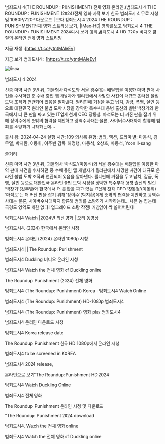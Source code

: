 범죄도시 4(THE ROUNDUP : PUNISHMENT) 전체 영화 온라인,(범죄도시 4 THE ROUNDUP : PUNISHMENT (2024)전체 영화 자막 보기 한국 범죄도시 4 무료 시청 및 1080P/720P 다운로드 | 보다 범죄도시 4 2024 THE ROUNDUP : PUNISHMENT전체 영화 스트리밍 보기, |IMax-HD| 영화를보고 범죄도시 4 THE ROUNDUP : PUNISHMENT 2024다시 보기 영화,범죄도시 4 HD-720p 비디오 품질의 온라인 전체 영화 스트리밍</h1>

지금 재생 :[https://t.co/ytntMAleEv] 

지금 보기 범죄도시4 : [https://t.co/ytntMAleEv]

<img src="https://i.namu.wiki/i/P4wDoZpNNbPnZ2VPef0w-0VUjYT9ARmo-2EL3xy_6wKG9Hrq30p_oJpO8sLBj1EKnWnlTGfnswafohKoIJ0OLg.webp" alt="ธี่หยด" style="max-width: 100%;">

범죄도시 4 2024

신종 마약 사건 3년 뒤, 괴물형사 마석도와 서울 광수대는 배달앱을 이용한 마약 판매 사건을 수사하던 중 수배 중인 앱 개발자가 필리핀에서 사망한 사건이 대규모 온라인 불법 도박 조직과 연관되어 있음을 알아낸다. 필리핀에 거점을 두고 납치, 감금, 폭행, 살인 등으로 대한민국 온라인 불법 도박 시장을 장악한 특수부대 용병 출신의 빌런 백창기와 한국에서 더 큰 판을 짜고 있는 IT업계 천재 CEO 장동철. 마석도는 더 커진 판을 잡기 위해 장이수에게 뜻밖의 협력을 제안하고 광역수사대는 물론, 사이버수사대까지 합류해 범죄를 소탕하기 시작하는데…

출시 됨: 2024-04-24
실행 시간: 109 의사록
유형: 범죄, 액션, 드라마
별: 마동석, 김무열, 박지환, 이동휘, 이주빈
감독: 허명행, 마동석, 오상호, 마동석, Yoon Il-sang

줄거리

신종 마약 사건 3년 뒤, 괴물형사 ‘마석도’(마동석)와 서울 광수대는 배달앱을 이용한 마약 판매 사건을 수사하던 중 수배 중인 앱 개발자가 필리핀에서 사망한 사건이 대규모 온라인 불법 도박 조직과 연관되어 있음을 알아낸다. 필리핀에 거점을 두고 납치, 감금, 폭행, 살인 등으로 대한민국 온라인 불법 도박 시장을 장악한 특수부대 용병 출신의 빌런 ‘백창기’(김무열)와 한국에서 더 큰 판을 짜고 있는 IT업계 천재 CEO ‘장동철’(이동휘). ‘마석도’는 더 커진 판을 잡기 위해 ‘장이수’(박지환)에게 뜻밖의 협력을 제안하고 광역수사대는 물론, 사이버수사대까지 합류해 범죄를 소탕하기 시작하는데… 나쁜 놈 잡는데 국경도 영역도 제한 없다! 업그레이드 소탕 작전! 거침없이 싹 쓸어버린다!



범죄도시4 Watch |2024년 최신 영화 | 오리 동영상

범죄도시4. (2024) 한국에서 온라인 시청

범죄도시4 온라인 (2024) 온라인 1080p 시청

범죄도시4 || The Roundup: Punishment

범죄도시4 Duckling 비디오 온라인 시청

범죄도시4 Watch the 전체 영화 of Duckling online

The Roundup: Punishment (2024) 전체 영화

범죄도시4 (The Roundup: Punishment) Korea - 범죄도시4 Watch Online

범죄도시4 (The Roundup: Punishment) HD-1080p 범죄도시4

범죄도시4 (The Roundup: Punishment) 영화 play 범죄도시4

범죄도시4 온라인 다운로드 시청

범죄도시4 Korea release date

The Roundup: Punishment 한국 HD 1080p에서 온라인 시청

범죄도시4 to be screened in KOREA

범죄도시4 2024 release,

온라인으로 보기"The Roundup: Punishment HD 2024

범죄도시4 Watch Duckling Online

범죄도시4 전체 영화

The Roundup: Punishment 온라인 시청 및 다운로드

"The Roundup: Punishment 2024 download

범죄도시4. Watch the 전체 영화 online

범죄도시4 Watch the 전체 영화 of Duckling online

